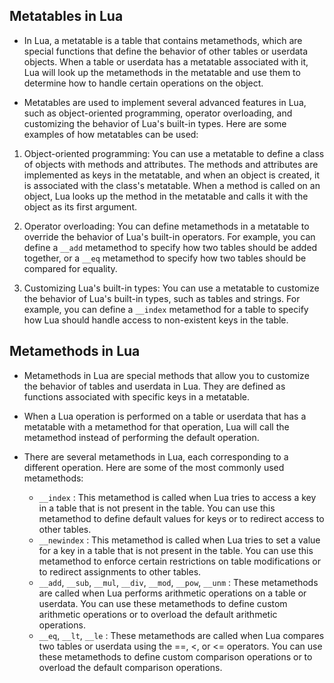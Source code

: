 ## Metatables in Lua

- In Lua, a metatable is a table that contains metamethods, which are special functions that define the behavior of other tables or userdata objects. When a table or userdata has a metatable associated with it, Lua will look up the metamethods in the metatable and use them to determine how to handle certain operations on the object.

- Metatables are used to implement several advanced features in Lua, such as object-oriented programming, operator overloading, and customizing the behavior of Lua's built-in types. Here are some examples of how metatables can be used:

1. Object-oriented programming: You can use a metatable to define a class of objects with methods and attributes. The methods and attributes are implemented as keys in the metatable, and when an object is created, it is associated with the class's metatable. When a method is called on an object, Lua looks up the method in the metatable and calls it with the object as its first argument.

2. Operator overloading: You can define metamethods in a metatable to override the behavior of Lua's built-in operators. For example, you can define a `__add` metamethod to specify how two tables should be added together, or a `__eq` metamethod to specify how two tables should be compared for equality.

3. Customizing Lua's built-in types: You can use a metatable to customize the behavior of Lua's built-in types, such as tables and strings. For example, you can define a `__index` metamethod for a table to specify how Lua should handle access to non-existent keys in the table.

## Metamethods in Lua

- Metamethods in Lua are special methods that allow you to customize the behavior of tables and userdata in Lua. They are defined as functions associated with specific keys in a metatable. 

- When a Lua operation is performed on a table or userdata that has a metatable with a metamethod for that operation, Lua will call the metamethod instead of performing the default operation.

- There are several metamethods in Lua, each corresponding to a different operation. Here are some of the most commonly used metamethods:

    - `__index` : This metamethod is called when Lua tries to access a key in a table that is not present in the table. You can use this metamethod to define default values for keys or to redirect access to other tables.
    - `__newindex` : This metamethod is called when Lua tries to set a value for a key in a table that is not present in the table. You can use this metamethod to enforce certain restrictions on table modifications or to redirect assignments to other tables.
    - `__add`, `__sub`, `__mul`, `__div`, `__mod`, `__pow`, `__unm` : These metamethods are called when Lua performs arithmetic operations on a table or userdata. You can use these metamethods to define custom arithmetic operations or to overload the default arithmetic operations.
    - `__eq`, `__lt`, `__le` : These metamethods are called when Lua compares two tables or userdata using the ==, <, or <= operators. You can use these metamethods to define custom comparison operations or to overload the default comparison operations.

